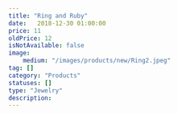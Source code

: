 ```yaml
---
title: "Ring and Ruby" 
date:   2018-12-30 01:00:00
price: 11
oldPrice: 12
isNotAvailable: false
image: 
    medium: "/images/products/new/Ring2.jpeg"
tag: []
category: "Products"
statuses: []
type: "Jewelry"
description: 
---
```

